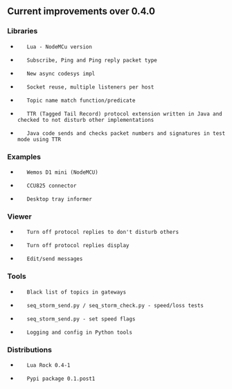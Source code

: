 ## Current improvements over 0.4.0

### Libraries

*        Lua - NodeMCu version
*        Subscribe, Ping and Ping reply packet type
*        New async codesys impl
*        Socket reuse, multiple listeners per host
*        Topic name match function/predicate
*        TTR (Tagged Tail Record) protocol extension written in Java and checked to not disturb other implementations
*        Java code sends and checks packet numbers and signatures in test mode using TTR

### Examples

*        Wemos D1 mini (NodeMCU)
*        CCU825 connector
*        Desktop tray informer


### Viewer

*        Turn off protocol replies to don't disturb others
*        Turn off protocol replies display
*        Edit/send messages

### Tools

*        Black list of topics in gateways
*        seq_storm_send.py / seq_storm_check.py - speed/loss tests
*        seq_storm_send.py - set speed flags
*        Logging and config in Python tools

### Distributions

*        Lua Rock 0.4-1
*        Pypi package 0.1.post1
